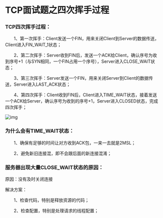 # TCP面试题之四次挥手过程

### TCP四次挥手过程：

　　1、第一次挥手：Client发送一个FIN，用来关闭Client到Server的数据传送，Client进入FIN_WAIT_1状态；

　　2、第二次挥手：Server收到FIN后，发送一个ACK给Client，确认序号为收到序号+1（与SYN相同，一个FIN占用一个序号），Server进入CLOSE_WAIT状态；

　　3、第三次挥手：Server发送一个FIN，用来关闭Server到Client的数据传送，Server进入LAST_ACK状态；

　　4、第四次挥手：Client收到FIN后，Client进入TIME_WAIT状态，接着发送一个ACK给Server，确认序号为收到的序号+1，Server进入CLOSED状态，完成四次挥手；

 

![img](https://img2018.cnblogs.com/blog/943267/201903/943267-20190304205138339-1351790135.png)

### 为什么会有TIME_WAIT状态：

　　1、确保有足够的时间让对方收到ACK包，一来一去就是2MSL；

　　2、避免新旧连接混，即不会跟后面的新连接混淆；

### 服务器出现大量CLOSE_WAIT状态的原因：

原因：没有及时关闭连接

解决方案：

　　1、检查代码，特别是释放资源的代码；

　　2、检查配置，特别是处理请求的线程配置；